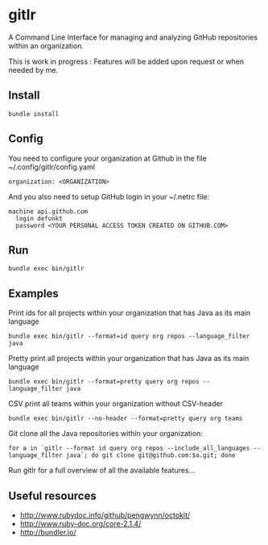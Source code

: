 gitlr
=====

A Command Line Interface for managing and analyzing GitHub repositories within an organization.

This is work in progress : Features will be added upon request or when needed by me.

Install
-------
```
bundle install 
```

Config
------
You need to configure your organization at Github in the file ~/.config/gitlr/config.yaml

```
organization: <ORGANIZATION>
```

And you also need to setup GitHub login in your ~/.netrc file:

```
machine api.github.com
  login defunkt
  password <YOUR PERSONAL ACCESS TOKEN CREATED ON GITHUB.COM>
```


Run
---
```
bundle exec bin/gitlr
```

Examples
--------

Print ids for all projects within your organization that has Java as its main language
```
bundle exec bin/gitlr --format=id query org repos --language_filter java
```

Pretty print all projects within your organization that has Java as its main language
```
bundle exec bin/gitlr --format=pretty query org repos --language_filter java
```

CSV print all teams within your organization without CSV-header
```
bundle exec bin/gitlr --no-header --format=pretty query org teams
```

Git clone all the Java repositories within your organization:
```
for a in `gitlr --format id query org repos --include_all_languages --language_filter java`; do git clone git@github.com:$a.git; done
```

Run gitlr for a full overview of all the available features...



Useful resources
----------------
 * http://www.rubydoc.info/github/pengwynn/octokit/
 * http://www.ruby-doc.org/core-2.1.4/
 * http://bundler.io/
